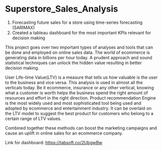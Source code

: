 # Superstore_Sales_Analysis

1. Forecasting future sales for a store using time-series forecasting (SARIMAX)
2. Created a tableau dashboard for the most important KPIs relevant for decision making

This project goes over two important types of analyses and tools that can be done and employed on online sales data. The world of ecommerce is generating data in billions per hour today. A prudent approach and sound statistical techniques can unlock the hidden value resulting in better decision making.

User Life-time Value(LTV) is a measure that tells us how valuable is the user to the business and vice versa. This analysis is used in almost all the verticals today. Be it ecommerce, insurance or any other vertical, knowing what a customer is worth helps the business spend the right amount of resources and effort in the right direction.
Product recommendation Engine is the most widely used and most sophisticated tool being used and adopted by ecommerce and entertainment industry. It can be overlaid on the LTV model to suggest the best product for customers who belong to a certain range of LTV values.

Combined together these methods can boost the marketing campaigns and cause an uplift in online sales for an ecommerce company.

Link for dashboard: https://tabsoft.co/2UbgwBw
